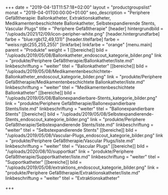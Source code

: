+++
date = "2019-04-13T11:57:18+02:00"
layout = "productgroupslist"
monat = "2019-04-01T00:00:00+01:00"
seo_description = "Periphere Gefäßtherapie: Ballonkatheter, Extraktionskatheter, Medikamentenbeschichtete Ballonkatheter,  Selbstexpandierende Stents, Vascular Plugs"
title = "Periphere Gefäßtherapie"
[header]
hintergrundbild = "/uploads/2021/12/09/icon-peripher-white.png"
[header.hintergrundfarbe]
farbe = "blue:rgb(12,49,131)"
[header.titelfarbe]
farbe = "weiss:rgb(255,255,255)"
[linkfarbe]
linkfarbe = "orange"
[menu.main]
parent = "Produkte"
weight = 1
[[bereiche]]
bild = "/uploads/2019/05/08/Ballonkatheter_endoscout_kategorie_bilder.png"
link = "produkte/Periphere Gefäßtherapie/Ballonkatheter/liste.md"
linkbeschriftung = "weiter"
titel = "Ballonkatheter"
[[bereiche]]
bild = "/uploads/2019/05/08/Medikamentenbeschichtete-Ballonkatheter_endoscout_kategorie_bilder.png"
link = "produkte/Periphere Gefäßtherapie/Medikamentenbeschichtete Ballonkatheter/liste.md"
linkbeschriftung = "weiter"
titel = "Medikamentenbeschichtete Ballonkatheter"
[[bereiche]]
bild = "/uploads/2019/05/08/Ballonexpandierbare-Stents_kategorie_bilder.png"
link = "produkte/Periphere Gefäßtherapie/Ballonexpandierbare Stents/liste.md"
linkbeschriftung = "weiter"
titel = "Ballonexpandierbare Stents"
[[bereiche]]
bild = "/uploads/2019/05/08/Selbstexpandierende-Stents_endoscout_kategorie_bilder.png"
link = "produkte/Periphere Gefäßtherapie/Selbstexpandierende Stents/liste.md"
linkbeschriftung = "weiter"
titel = "Selbstexpandierende Stents"
[[bereiche]]
bild = "/uploads/2019/05/08/Vascular-Plugs_endoscout_kategorie_bilder.png"
link = "produkte/Periphere Gefäßtherapie/Vascular Plugs/liste.md"
linkbeschriftung = "weiter"
titel = "Vascular Plugs"
[[bereiche]]
bild = "/uploads/2020/08/10/supportkat"
link = "produkte/Periphere Gefäßtherapie/Supportkatheter/liste.md"
linkbeschriftung = "weiter"
titel = "Supportkatheter"
[[bereiche]]
bild = "/uploads/2019/05/08/extraktions_endoscout_kategorie_bilder.png"
link = "produkte/Periphere Gefäßtherapie/Extraktionskatheter/liste.md"
linkbeschriftung = "weiter"
titel = "Extraktionskatheter"

+++
